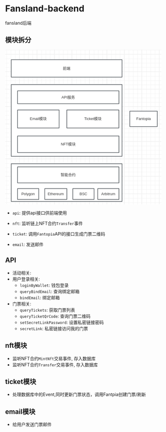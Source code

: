 # Fansland-backend
fansland后端


## 模块拆分


![](./docs/imgs/fansland-arch.png)

- `api`: 提供api接口供前端使用

- `nft`: 监听链上NFT合约`Transfer`事件

- `ticket`: 调用`Fantopia`API的接口生成门票二维码

- `email`: 发送邮件


## API

- 活动相关:
  <!-- - `queryEventsInfo`: 查询活动信息 -->
- 用户登录相关:
  - `loginByWallet`: 钱包登录
  - `queryBindEmail`: 查询绑定邮箱
  - `bindEmail`: 绑定邮箱
- 门票相关:
  - `queryTickets`: 获取门票列表
  - `queryTicketQrCode`: 查询门票二维码
  - `setSecretLinkPassword`: 设置私密链接密码
  - `secretLink`: 私密链接访问我的门票


## nft模块

- 监听NFT合约`MintNft`交易事件, 存入数据库
- 监听NFT合约`Transfer`交易事件, 存入数据库

## ticket模块

- 处理数据库中的Event,同时更新门票状态，调用Fantpia创建门票/刷新

## email模块

- 给用户发送门票邮件

